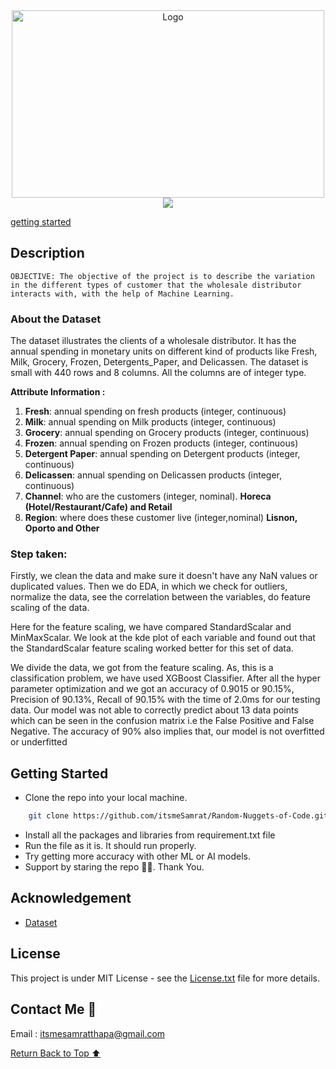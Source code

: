 <div align="center">
    <a href="https://github.com/itsmeSamrat" target="_blank">
        <img src="https://images.unsplash.com/photo-1595948215427-904a1a82c2e5?ixlib=rb-4.0.3&ixid=MnwxMjA3fDB8MHxwaG90by1wYWdlfHx8fGVufDB8fHx8&auto=format&fit=crop&w=1470&q=80" 
        alt="Logo" width="500" height="300">
    </a>
</div>

<div align="center">
<img src="https://readme-typing-svg.demolab.com?font=Fira+Code&duration=3000&pause=500&center=true&vCenter=true&width=435&lines=Wholesale+Customer+Data+Analysis">
</div>

[getting started](#getting-started)

## Description

`OBJECTIVE: The objective of the project is to describe the variation in the different types of customer that the wholesale distributor interacts with, with the help of Machine Learning.`

### About the Dataset

The dataset illustrates the clients of a wholesale distributor. It has the annual spending in monetary units on different kind of products like Fresh, Milk, Grocery, Frozen, Detergents_Paper, and Delicassen. The dataset is small with 440 rows and 8 columns. All the columns are of integer type.

**Attribute Information :**

1. **Fresh**: annual spending on fresh products (integer, continuous)
2. **Milk**: annual spending on Milk products (integer, continuous)
3. **Grocery**: annual spending on Grocery products (integer, continuous)
4. **Frozen**: annual spending on Frozen products (integer, continuous)
5. **Detergent Paper**: annual spending on Detergent products (integer, continuous)
6. **Delicassen**: annual spending on Delicassen products (integer, continuous)
7. **Channel**: who are the customers (integer, nominal). **Horeca (Hotel/Restaurant/Cafe) and Retail**
8. **Region**: where does these customer live (integer,nominal) **Lisnon, Oporto and Other**

### Step taken:

Firstly, we clean the data and make sure it doesn't have any NaN values or duplicated values. Then we do EDA, in which we check for outliers, normalize the data, see the correlation between the variables, do feature scaling of the data.

Here for the feature scaling, we have compared StandardScalar and MinMaxScalar. We look at the kde plot of each variable and found out that the StandardScalar feature scaling worked better for this set of data.

We divide the data, we got from the feature scaling. As, this is a classification problem, we have used XGBoost Classifier. After all the hyper parameter optimization and we got an accuracy of 0.9015 or 90.15%, Precision of 90.13%, Recall of 90.15% with the time of 2.0ms for our testing data. Our model was not able to correctly predict about 13 data points which can be seen in the confusion matrix i.e the False Positive and False Negative. The accuracy of 90% also implies that, our model is not overfitted or underfitted

## Getting Started

- Clone the repo into your local machine.

```bash
    git clone https://github.com/itsmeSamrat/Random-Nuggets-of-Code.git
```

- Install all the packages and libraries from requirement.txt file
- Run the file as it is. It should run properly.
- Try getting more accuracy with other ML or AI models.
- Support by staring the repo 🙂😁. Thank You.

## Acknowledgement

- [Dataset](https://archive.ics.uci.edu/ml/datasets/wholesale+customers)

## License

This project is under MIT License - see the [License.txt](<insert link here>) file for more details.

## Contact Me 📨

Email : [itsmesamratthapa@gmail.com](mailto:itsmesamratthapa@gmail.com)

<!-- Back to the top -->

[Return Back to Top ⬆️](#getting-started)
